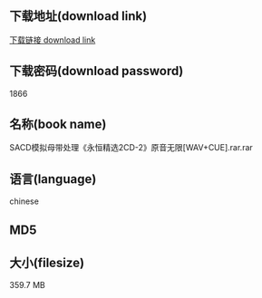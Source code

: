 ## 下载地址(download link)
[下载链接 download link](https://tutu365.netlify.app/?s=SACD%E6%A8%A1%E6%8B%9F%E6%AF%8D%E5%B8%A6%E5%A4%84%E7%90%86%E3%80%8A%E6%B0%B8%E6%81%92%E7%B2%BE%E9%80%892CD-2%E3%80%8B%E5%8E%9F%E9%9F%B3%E6%97%A0%E9%99%90%5BWAV%2BCUE%5D.rar)

## 下载密码(download password)
1866

## 名称(book name)
SACD模拟母带处理《永恒精选2CD-2》原音无限[WAV+CUE].rar.rar

## 语言(language)
chinese

## MD5


## 大小(filesize)
359.7 MB
